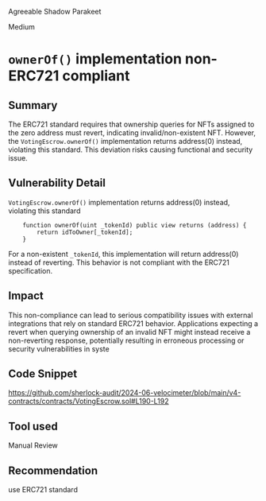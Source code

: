Agreeable Shadow Parakeet

Medium

# `ownerOf()` implementation non-ERC721 compliant

## Summary
The ERC721 standard requires that ownership queries for NFTs assigned to the zero address must revert, indicating invalid/non-existent NFT. However, the `VotingEscrow.ownerOf()` implementation  returns address(0) instead, violating this standard. This deviation risks causing functional and security issue.
## Vulnerability Detail
`VotingEscrow.ownerOf()` implementation  returns address(0) instead, violating this standard
```solidity
    function ownerOf(uint _tokenId) public view returns (address) {
        return idToOwner[_tokenId];
    }
```
For a non-existent `_tokenId`, this implementation will return address(0) instead of reverting. This behavior is not compliant with the ERC721 specification.

## Impact
This non-compliance can lead to serious compatibility issues with external integrations that rely on standard ERC721 behavior. Applications expecting a revert when querying ownership of an invalid NFT might instead receive a non-reverting response, potentially resulting in erroneous processing or security vulnerabilities in syste
## Code Snippet
https://github.com/sherlock-audit/2024-06-velocimeter/blob/main/v4-contracts/contracts/VotingEscrow.sol#L190-L192
## Tool used

Manual Review

## Recommendation
use ERC721 standard